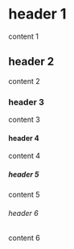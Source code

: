 # header 1
content 1

## header 2
content 2

### header 3
content 3

#### header 4
content 4

##### header 5
content 5

###### header 6
content 6
